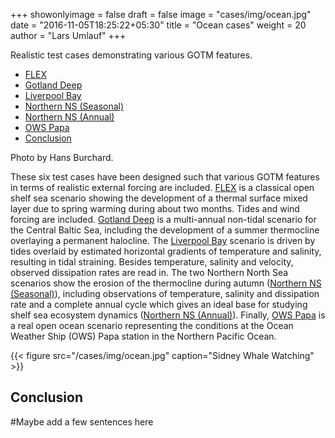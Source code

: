 +++
showonlyimage = false
draft = false
image = "cases/img/ocean.jpg"
date = "2016-11-05T18:25:22+05:30"
title = "Ocean cases"
weight = 20
author = "Lars Umlauf"
+++

Realistic test cases demonstrating various GOTM features.

-   [FLEX](/cases/flex/)
-   [Gotland Deep](/cases/gotland_deep/)
-   [Liverpool Bay](/cases/liverpool_bay/)
-   [Northern NS (Seasonal)](/cases/northern_ns_seasonal/)
-   [Northern NS (Annual)](/cases/northern_ns_annual/)
-   [OWS Papa](/cases/ows_papa/)
-   [Conclusion](/portfolio/ocean#conclusion)

Photo by Hans Burchard.

<!--more-->

These six test cases have been designed such that various GOTM features 
in terms of realistic external forcing are included. 
[FLEX](/cases/flex/) is a classical 
open shelf sea scenario showing the development 
of a thermal surface mixed layer due to spring warming during about two
months. Tides and wind forcing are included.
[Gotland Deep](/cases/gotland_deep/) is a multi-annual 
non-tidal scenario for the Central Baltic Sea, including the development
of a summer thermocline overlaying a permanent halocline. 
The [Liverpool Bay](/cases/liverpool_bay/) scenario is driven by tides 
overlaid by estimated horizontal gradients of temperature and salinity,
resulting in tidal straining.
Besides temperature, salinity and velocity, 
observed dissipation rates are read in. 
The two Northern North Sea scenarios show the erosion
of the thermocline during autumn ([Northern NS (Seasonal)](/cases/northern_ns_seasonal/)), 
including observations of
temperature, salinity and dissipation rate and a complete annual cycle 
which gives an ideal base for studying shelf sea ecosystem dynamics
([Northern NS (Annual)](/cases/northern_ns_annual/)).
Finally, [OWS Papa](/cases/ows_papa/) is a real open ocean scenario
representing the conditions at the Ocean Weather Ship (OWS) Papa station in the
Northern Pacific Ocean. 


{{< figure src="/cases/img/ocean.jpg" caption="Sidney Whale Watching" >}}


Conclusion
----------

#Maybe add a few sentences here

